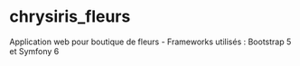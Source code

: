 # chrysiris_fleurs

Application web pour boutique de fleurs -
Frameworks utilisés : Bootstrap 5 et Symfony 6
